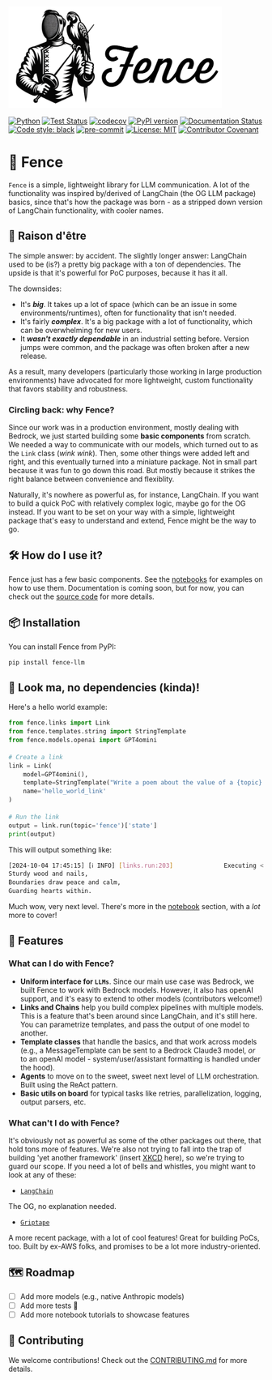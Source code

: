 <img src="https://github.com/WouterDurnez/fence/blob/main/docs/logo.png?raw=true" alt="tests" height="200"/>

[![Python](https://img.shields.io/pypi/pyversions/fence-llm)](https://pypi.org/project/fence-llm/)
[![Test Status](https://github.com/WouterDurnez/fence/actions/workflows/ci-pipeline.yaml/badge.svg)](https://github.com/WouterDurnez/fence/actions)
[![codecov](https://codecov.io/gh/WouterDurnez/fence/branch/main/graph/badge.svg?token=QZQZQZQZQZ)](https://codecov.io/gh/WouterDurnez/fence)
[![PyPI version](https://badge.fury.io/py/fence-llm.svg)](https://badge.fury.io/py/fence-llm)
[![Documentation Status](https://readthedocs.org/projects/fence-llm/badge/?version=latest)](https://fence-llm.readthedocs.io/en/latest/?badge=latest)
[![Code style: black](https://img.shields.io/badge/code%20style-black-000000.svg)](https://github.com/psf/black)
[![pre-commit](https://img.shields.io/badge/pre--commit-enabled-brightgreen?logo=pre-commit&logoColor=white)](https://github.com/pre-commit/pre-commit)
[![License: MIT](https://img.shields.io/badge/License-MIT-yellow.svg)](https://opensource.org/licenses/MIT)
[![Contributor Covenant](https://img.shields.io/badge/Contributor%20Covenant-2.1-4baaaa.svg)](code_of_conduct.md)

# 🤺 Fence

`Fence` is a simple, lightweight library for LLM communication. A lot of the functionality was inspired by/derived of LangChain (the OG LLM package) basics, since that's how the package was born - as a stripped down version of LangChain functionality, with cooler names.

## 🤔 Raison d'être

The simple answer: by accident. The slightly longer answer: LangChain used to be (is?) a pretty big package with a ton of dependencies. The upside is that it's powerful for PoC purposes, because it has it all.

The downsides:

- It's **_big_**. It takes up a lot of space (which can be an issue in some environments/runtimes), often for functionality that isn't needed.
- It's fairly **_complex_**. It's a big package with a lot of functionality, which can be overwhelming for new users.
- It **_wasn't exactly dependable_** in an industrial setting before. Version jumps were common, and the package was often broken after a new release.

As a result, many developers (particularly those working in large production environments) have advocated for more lightweight, custom functionality that favors stability and robustness.

### Circling back: why Fence?

Since our work was in a production environment, mostly dealing with Bedrock, we just started building some **basic components** from scratch. We needed a way to communicate with our models, which turned out to as the `Link` class (_wink wink_).
Then, some other things were added left and right, and this eventually turned into a miniature package. Not in small part because it was fun to go down this road. But mostly because it strikes the right balance between convenience and flexiblity.

Naturally, it's nowhere as powerful as, for instance, LangChain. If you want to build a quick PoC with relatively complex logic, maybe go for the OG instead. If you want to be set on your way with a simple, lightweight package that's easy to understand and extend, Fence might be the way to go.

## 🛠️ How do I use it?

Fence just has a few basic components. See the [notebooks](notebooks) for examples on how to use them. Documentation is coming soon, but for now, you can check out the [source code](fence) for more details.

## 📦 Installation

You can install Fence from PyPI:

```bash
pip install fence-llm
```

## 👋 Look ma, no dependencies (kinda)!

Here's a hello world example:

```python
from fence.links import Link
from fence.templates.string import StringTemplate
from fence.models.openai import GPT4omini

# Create a link
link = Link(
    model=GPT4omini(),
    template=StringTemplate("Write a poem about the value of a {topic}!"),
    name='hello_world_link'
)

# Run the link
output = link.run(topic='fence')['state']
print(output)
```

This will output something like:

```bash
[2024-10-04 17:45:15] [ℹ️ INFO] [links.run:203]              Executing <hello_world_link> Link
Sturdy wood and nails,
Boundaries draw peace and calm,
Guarding hearts within.
```

Much wow, very next level. There's more in the [notebook](notebooks) section, with a _lot_ more to cover!

## 💪 Features

### What can I do with Fence?

- **Uniform interface for `LLMs`**. Since our main use case was Bedrock, we built Fence to work with Bedrock models. However, it also has openAI support, and it's easy to extend to other models (contributors welcome!)
- **Links and Chains** help you build complex pipelines with multiple models. This is a feature that's been around since LangChain, and it's still here. You can parametrize templates, and pass the output of one model to another.
- **Template classes** that handle the basics, and that work across models (e.g., a MessageTemplate can be sent to a Bedrock Claude3 model, _or_ to an openAI model - system/user/assistant formatting is handled under the hood).
- **Agents** to move on to the sweet, sweet next level of LLM orchestration. Built using the ReAct pattern.
- **Basic utils on board** for typical tasks like retries, parallelization, logging, output parsers, etc.

### What can't I do with Fence?

It's obviously not as powerful as some of the other packages out there, that hold tons more of features. We're also not trying to fall into the trap of building 'yet another framework' (insert [XKCD](https://xkcd.com/927/) here), so we're trying to guard our scope. If you need a lot of bells and whistles, you might want to look at any of these:

- [`LangChain`](https://www.langchain.com/)

The OG, no explanation needed.

- [`Griptape`](https://www.griptape.ai)

A more recent package, with a lot of cool features! Great for building PoCs, too. Built by ex-AWS folks, and promises to be a lot more industry-oriented.

## 🗺️ Roadmap

- [ ] Add more models (e.g., native Anthropic models)
- [ ] Add more tests 😬
- [ ] Add more notebook tutorials to showcase features

## 🤝 Contributing

We welcome contributions! Check out the [CONTRIBUTING.md](CONTRIBUTING.md) for more details.

